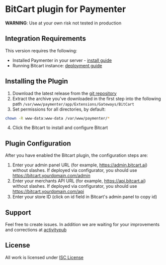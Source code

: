 # BitCart plugin for Paymenter

**WARNING**: Use at your own risk not tested in production

## Integration Requirements

This version requires the following:

- Installed Paymenter in your server - [install guide](https://paymenter.org/docs/getting-started/installation/)
- Running Bitcart instance: [deployment guide](https://docs.bitcart.ai/deployment)

## Installing the Plugin

1. Download the latest release from the [git repository](https://git.0ut0f.space/siren/PaymenterBitcart)
2. Extract the archive you've downloaded in the first step into the following path `/var/www/paymenter/app/Extensions/Gateways/BitCart`
3. Set permissions for all directories, by default:

```sh
chown -R www-data:www-data /var/www/paymenter/*
```

4. Click the Bitcart to install and configure Bitcart

## Plugin Configuration

After you have enabled the Bitcart plugin, the configuration steps are:

1. Enter your admin panel URL (for example, https://admin.bitcart.ai) without slashes. If deployed via configurator, you should use https://bitcart.yourdomain.com/admin
2. Enter your merchants API URL (for example, https://api.bitcart.ai) without slashes. If deployed via configurator, you should use https://bitcart.yourdomain.com/api
3. Enter your store ID (click on id field in Bitcart's admin panel to copy id)

## Support 

Feel free to create issues. 
In addition we are waiting for your improvements and corrections at [activitypub](https://mitra.0ut0f.space/@kglt)

## License

All work is licensed under [ISC License](https://www.isc.org/licenses/)
